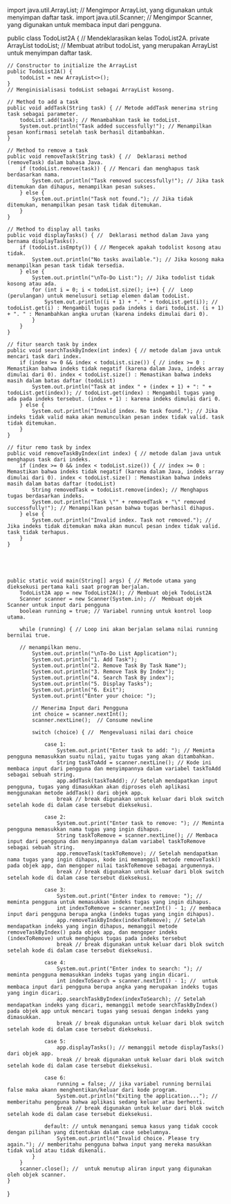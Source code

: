 import java.util.ArrayList; // Mengimpor ArrayList, yang digunakan untuk menyimpan daftar task.
import java.util.Scanner; // Mengimpor Scanner, yang digunakan untuk membaca input dari pengguna.

public class TodoList2A {  //  Mendeklarasikan kelas TodoList2A.
    private ArrayList<String> todoList; // Membuat atribut todoList, yang merupakan ArrayList<String> untuk menyimpan daftar task.
    
    // Constructor to initialize the ArrayList
    public TodoList2A() {
        todoList = new ArrayList<>();
    } 
    // Menginisialisasi todoList sebagai ArrayList kosong.
    
    // Method to add a task
    public void addTask(String task) { // Metode addTask menerima string task sebagai parameter.
        todoList.add(task); // Menambahkan task ke todoList.
        System.out.println("Task added successfully!"); // Menampilkan pesan konfirmasi setelah task berhasil ditambahkan.
    }
    
    // Method to remove a task
    public void removeTask(String task) { //  Deklarasi method (removeTask) dalam bahasa Java.
        if (todoList.remove(task)) { // Mencari dan menghapus task berdasarkan nama.
            System.out.println("Task removed successfully!"); // Jika task ditemukan dan dihapus, menampilkan pesan sukses.
        } else {
            System.out.println("Task not found."); // Jika tidak ditemukan, menampilkan pesan task tidak ditemukan.
        }
    }
    
    // Method to display all tasks
    public void displayTasks() { //  Deklarasi method dalam Java yang bernama displayTasks().
        if (todoList.isEmpty()) { // Mengecek apakah todolist kosong atau tidak.
            System.out.println("No tasks available."); // Jika kosong maka menampilkan pesan task tidak tersedia.
        } else {
            System.out.println("\nTo-Do List:"); // Jika todolist tidak kosong atau ada.
            for (int i = 0; i < todoList.size(); i++) { //  Loop (perulangan) untuk menelusuri setiap elemen dalam todoList.
                System.out.println((i + 1) + ". " + todoList.get(i)); // todoList.get(i) : Mengambil tugas pada indeks i dari todoList. (i + 1) + ". " : Menambahkan angka urutan (karena indeks dimulai dari 0).
            }
        }
    }
    
    // fitur search task by index
    public void searchTaskByIndex(int index) { // metode dalam java untuk mencari task dari index.
        if (index >= 0 && index < todoList.size()) { // index >= 0 : Memastikan bahwa indeks tidak negatif (karena dalam Java, indeks array dimulai dari 0). index < todoList.size() : Memastikan bahwa indeks masih dalam batas daftar (todoList)
            System.out.println("Task at index " + (index + 1) + ": " + todoList.get(index)); // todoList.get(index) : Mengambil tugas yang ada pada indeks tersebut. (index + 1) : karena indeks dimulai dari 0.
        } else {
            System.out.println("Invalid index. No task found."); // Jika indeks tidak valid maka akan memunculkan pesan index tidak valid. task tidak ditemukan.
        }
    }
    
    // fitur remo task by index
    public void removeTaskByIndex(int index) { // metode dalam java untuk menghapus task dari indeks.
        if (index >= 0 && index < todoList.size()) { // index >= 0 : Memastikan bahwa indeks tidak negatif (karena dalam Java, indeks array dimulai dari 0). index < todoList.size() : Memastikan bahwa indeks masih dalam batas daftar (todoList)
            String removedTask = todoList.remove(index); // Menghapus tugas berdasarkan indeks.
            System.out.println("Task \"" + removedTask + "\" removed successfully!"); // Menampilkan pesan bahwa tugas berhasil dihapus.
        } else {
            System.out.println("Invalid index. Task not removed."); // Jika indeks tidak ditemukan maka akan muncul pesan index tidak valid. task tidak terhapus.
        }
    }
            
        
    
    
    
    public static void main(String[] args) { // Metode utama yang dieksekusi pertama kali saat program berjalan.
        TodoList2A app = new TodoList2A(); // Membuat objek TodoList2A
        Scanner scanner = new Scanner(System.in); //  Membuat objek Scanner untuk input dari pengguna
        boolean running = true; // Variabel running untuk kontrol loop utama.
    
        while (running) { // Loop ini akan berjalan selama nilai running bernilai true.
    
        // menampilkan menu.
            System.out.println("\nTo-Do List Application");
            System.out.println("1. Add Task");
            System.out.println("2. Remove Task By Task Name");
            System.out.println("3. Remove Task By Index");
            System.out.println("4. Search Task By index");
            System.out.println("5. Display Tasks");
            System.out.println("6. Exit");
            System.out.print("Enter your choice: ");
            
            // Menerima Input dari Pengguna
            int choice = scanner.nextInt();
            scanner.nextLine();  // Consume newline
        
            switch (choice) { //  Mengevaluasi nilai dari choice
        
                case 1:
                    System.out.print("Enter task to add: "); // Meminta pengguna memasukkan suatu nilai, yaitu tugas yang akan ditambahkan.
                    String taskToAdd = scanner.nextLine(); // Kode ini membaca input dari pengguna dan menyimpannya dalam variabel taskToAdd sebagai sebuah string.
                    app.addTask(taskToAdd); // Setelah mendapatkan input pengguna, tugas yang dimasukkan akan diproses oleh aplikasi menggunakan metode addTask() dari objek app.
                    break // break digunakan untuk keluar dari blok switch setelah kode di dalam case tersebut dieksekusi.
        
                case 2:
                    System.out.print("Enter task to remove: "); // Meminta pengguna memasukkan nama tugas yang ingin dihapus.
                    String taskToRemove = scanner.nextLine(); // Membaca input dari pengguna dan menyimpannya dalam variabel taskToRemove sebagai sebuah string.
                    app.removeTask(taskToRemove); // Setelah mendapatkan nama tugas yang ingin dihapus, kode ini memanggil metode removeTask() pada objek app, dan mengoper nilai taskToRemove sebagai argumennya. 
                    break // break digunakan untuk keluar dari blok switch setelah kode di dalam case tersebut dieksekusi.
        
                case 3:
                    System.out.print("Enter index to remove: "); // meminta pengguna untuk memasukkan indeks tugas yang ingin dihapus.
                    int indexToRemove = scanner.nextInt() - 1; // membaca input dari pengguna berupa angka (indeks tugas yang ingin dihapus).
                    app.removeTaskByIndex(indexToRemove); // Setelah mendapatkan indeks yang ingin dihapus, memanggil metode removeTaskByIndex() pada objek app, dan mengoper indeks (indexToRemove) untuk menghapus tugas pada indeks tersebut
                    break // break digunakan untuk keluar dari blok switch setelah kode di dalam case tersebut dieksekusi.
        
                case 4:
                    System.out.print("Enter index to search: "); // meminta pengguna memasukkan indeks tugas yang ingin dicari.
                    int indexToSearch = scanner.nextInt() - 1; //  untuk membaca input dari pengguna berupa angka yang merupakan indeks tugas yang ingin dicari.
                    app.searchTaskByIndex(indexToSearch); // Setelah mendapatkan indeks yang dicari, memanggil metode searchTaskByIndex() pada objek app untuk mencari tugas yang sesuai dengan indeks yang dimasukkan.
                    break // break digunakan untuk keluar dari blok switch setelah kode di dalam case tersebut dieksekusi.
        
                case 5:
                    app.displayTasks(); // memanggil metode displayTasks() dari objek app.
                    break // break digunakan untuk keluar dari blok switch setelah kode di dalam case tersebut dieksekusi.
        
                case 6:
                    running = false; // jika variabel running bernilai false maka akann menghentikan/keluar dari kode program.
                    System.out.println("Exiting the application..."); // memberitahu pengguna bahwa aplikasi sedang keluar atau berhenti.
                    break // break digunakan untuk keluar dari blok switch setelah kode di dalam case tersebut dieksekusi.
        
                default: // untuk menangani semua kasus yang tidak cocok dengan pilihan yang ditentukan dalam case sebelumnya.
                    System.out.println("Invalid choice. Please try again."); // memberitahu pengguna bahwa input yang mereka masukkan tidak valid atau tidak dikenali.
            }
        }
        scanner.close(); //  untuk menutup aliran input yang digunakan oleh objek scanner.
    }
}